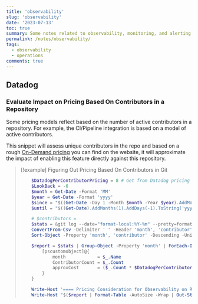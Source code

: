 ```yaml
---
title: 'observability'
slug: 'observability'
date: '2023-07-13'
toc: true
summary: Some notes related to observability, monitoring, and alerting.
permalink: /notes/observability/
tags:
  - observability
  - operations
comments: true
---
```


## Datadog

### Evaluate Impact on Pricing Based On Contributors in a Repository

Some pricing models reflect based on the number of active contributors in a repository.
For example, the CI/Pipeline integration is based on a model of active contributors.


This snippet will assess unique contributors in the repo and based on a rough [On-Demand pricing] you can find on the website, it will approximate the impact of enabling this feature directly against this repository.

> [!example] Figuring Out Pricing Based On Contributors in Git
>
> ```powershell title="CalcDatadogPricing.ps1"
>     $DatadogPerContributorPricing = 8 # Get from Datadog pricing site
>     $LookBack = -6
>     $month = Get-Date -Format 'MM'
>     $year = Get-Date -Format 'yyyy'
>     $since = "$((Get-Date -Day 1 -Month $month -Year $year).AddMonths($LookBack).AddDays(-1).ToString('yyyy-MM'))"
>     $until = "$((Get-Date).AddMonths(1).AddDays(-1).ToString('yyyy-MM'))"
>
>     # $contributors =
>     $stats = &git log --date="format-local:%Y-%m" --pretty=format:"%ad %ae" --since="$since" --until="$until" |
>     ConvertFrom-Csv -Delimiter ' ' -Header 'month', 'contributor' |
>     Sort-Object -Property 'month', 'contributor' -Descending -Unique
>
>     $report = $stats | Group-Object -Property 'month' | ForEach-Object {
>         [pscustomobject]@{
>             month            = $_.Name
>             ContributorCount = $_.Count
>             approxCost       = ($_.Count * $DatadogPerContributorPricing).ToString('C0')
>         }
>     }
>
>     Write-Host '==== Pricing Consideration for Observability on Repo Based on Contributors Per Month ====' -ForegroundColor Green
>     Write-Host "$($report | Format-Table -AutoSize -Wrap | Out-String)" -ForegroundColor DarkGray
> ```


[On-Demand Pricing]: https://www.datadoghq.com/pricing/?product=ci-visibility#products
